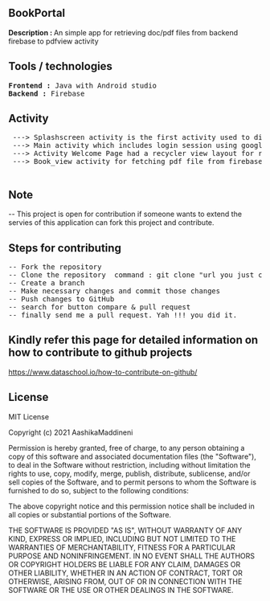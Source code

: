 ## BookPortal
<b>Description : </b>  An simple app for retrieving doc/pdf files from backend firebase to pdfview activity

## Tools / technologies
<pre>
<b>Frontend :</b> Java with Android studio 
<b>Backend :</b> Firebase
</pre>


## Activity
<pre>
 ---> Splashscreen activity is the first activity used to display logo and animation.
 ---> Main activity which includes login session using google signin button.
 ---> Activity Welcome Page had a recycler view layout for retrivity data from backend and display items as list.
 ---> Book_view activity for fetching pdf file from firebase realtimedatabase into pdf View when clicked on item in recycler view.
 </pre>

## Note
-- This project is open for contribution if someone wants to extend the servies of this application can fork this project and contribute.

## Steps for contributing
<pre>
-- Fork the repository
-- Clone the repository  command : git clone "url you just copied"
-- Create a branch
-- Make necessary changes and commit those changes
-- Push changes to GitHub
-- search for button compare & pull request
-- finally send me a pull request. Yah !!! you did it.
</pre>

## Kindly refer this page for detailed information on how to contribute to github projects
https://www.dataschool.io/how-to-contribute-on-github/

  

## License


MIT License

Copyright (c) 2021 AashikaMaddineni

Permission is hereby granted, free of charge, to any person obtaining a copy
of this software and associated documentation files (the "Software"), to deal
in the Software without restriction, including without limitation the rights
to use, copy, modify, merge, publish, distribute, sublicense, and/or sell
copies of the Software, and to permit persons to whom the Software is
furnished to do so, subject to the following conditions:

The above copyright notice and this permission notice shall be included in all
copies or substantial portions of the Software.

THE SOFTWARE IS PROVIDED "AS IS", WITHOUT WARRANTY OF ANY KIND, EXPRESS OR
IMPLIED, INCLUDING BUT NOT LIMITED TO THE WARRANTIES OF MERCHANTABILITY,
FITNESS FOR A PARTICULAR PURPOSE AND NONINFRINGEMENT. IN NO EVENT SHALL THE
AUTHORS OR COPYRIGHT HOLDERS BE LIABLE FOR ANY CLAIM, DAMAGES OR OTHER
LIABILITY, WHETHER IN AN ACTION OF CONTRACT, TORT OR OTHERWISE, ARISING FROM,
OUT OF OR IN CONNECTION WITH THE SOFTWARE OR THE USE OR OTHER DEALINGS IN THE
SOFTWARE.
